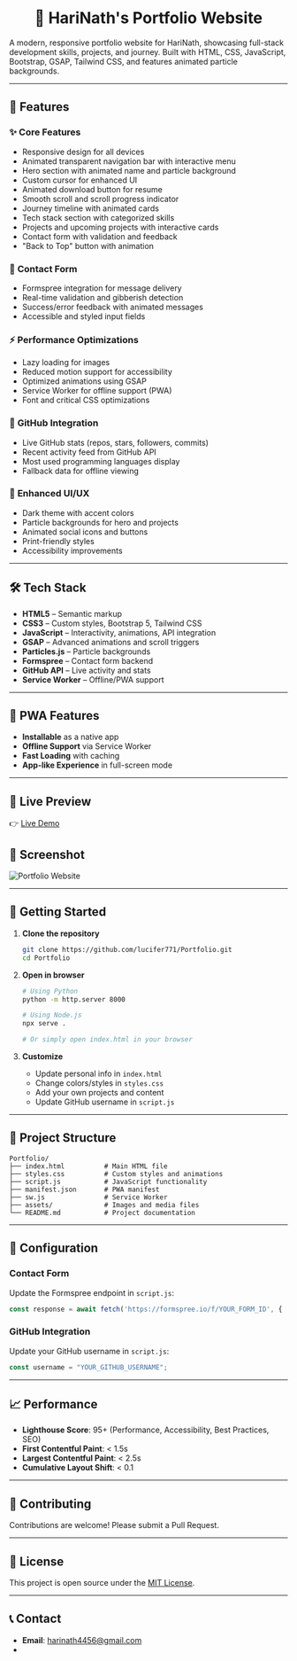 <div align="center">

# 💼 HariNath's Portfolio Website

</div>

A modern, responsive portfolio website for HariNath, showcasing full-stack development skills, projects, and journey. Built with HTML, CSS, JavaScript, Bootstrap, GSAP, Tailwind CSS, and features animated particle backgrounds.

---

## 🚀 Features

### ✨ **Core Features**

- Responsive design for all devices
- Animated transparent navigation bar with interactive menu
- Hero section with animated name and particle background
- Custom cursor for enhanced UI
- Animated download button for resume
- Smooth scroll and scroll progress indicator
- Journey timeline with animated cards
- Tech stack section with categorized skills
- Projects and upcoming projects with interactive cards
- Contact form with validation and feedback
- "Back to Top" button with animation

### 📧 **Contact Form**

- Formspree integration for message delivery
- Real-time validation and gibberish detection
- Success/error feedback with animated messages
- Accessible and styled input fields

### ⚡ **Performance Optimizations**

- Lazy loading for images
- Reduced motion support for accessibility
- Optimized animations using GSAP
- Service Worker for offline support (PWA)
- Font and critical CSS optimizations

### 🐙 **GitHub Integration**

- Live GitHub stats (repos, stars, followers, commits)
- Recent activity feed from GitHub API
- Most used programming languages display
- Fallback data for offline viewing

### 🎨 **Enhanced UI/UX**

- Dark theme with accent colors
- Particle backgrounds for hero and projects
- Animated social icons and buttons
- Print-friendly styles
- Accessibility improvements

---

## 🛠️ Tech Stack

- **HTML5** – Semantic markup
- **CSS3** – Custom styles, Bootstrap 5, Tailwind CSS
- **JavaScript** – Interactivity, animations, API integration
- **GSAP** – Advanced animations and scroll triggers
- **Particles.js** – Particle backgrounds
- **Formspree** – Contact form backend
- **GitHub API** – Live activity and stats
- **Service Worker** – Offline/PWA support

---

## 📱 PWA Features

- **Installable** as a native app
- **Offline Support** via Service Worker
- **Fast Loading** with caching
- **App-like Experience** in full-screen mode

---

## 📸 Live Preview

👉 [Live Demo](https://harinath-portfolio-demo-link.com) <!-- Replace with your actual live link -->

## 📸 Screenshot

![Portfolio Website](./assets/portfolio-ss.png)

---

## 🚀 Getting Started

1. **Clone the repository**

   ```bash
   git clone https://github.com/lucifer771/Portfolio.git
   cd Portfolio
   ```

2. **Open in browser**

   ```bash
   # Using Python
   python -m http.server 8000

   # Using Node.js
   npx serve .

   # Or simply open index.html in your browser
   ```

3. **Customize**
   - Update personal info in `index.html`
   - Change colors/styles in `styles.css`
   - Add your own projects and content
   - Update GitHub username in `script.js`

---

## 📁 Project Structure

```
Portfolio/
├── index.html          # Main HTML file
├── styles.css          # Custom styles and animations
├── script.js           # JavaScript functionality
├── manifest.json       # PWA manifest
├── sw.js               # Service Worker
├── assets/             # Images and media files
└── README.md           # Project documentation
```

---

## 🔧 Configuration

### Contact Form

Update the Formspree endpoint in `script.js`:

```javascript
const response = await fetch('https://formspree.io/f/YOUR_FORM_ID', {
```

### GitHub Integration

Update your GitHub username in `script.js`:

```javascript
const username = "YOUR_GITHUB_USERNAME";
```

---

## 📈 Performance

- **Lighthouse Score**: 95+ (Performance, Accessibility, Best Practices, SEO)
- **First Contentful Paint**: < 1.5s
- **Largest Contentful Paint**: < 2.5s
- **Cumulative Layout Shift**: < 0.1

---

## 🤝 Contributing

Contributions are welcome! Please submit a Pull Request.

---

## 📄 License

This project is open source under the [MIT License](LICENSE).

---

## 📞 Contact

- **Email**: harinath4456@gmail.com
-
